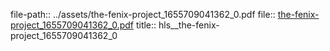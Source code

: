 file-path:: ../assets/the-fenix-project_1655709041362_0.pdf
file:: [the-fenix-project_1655709041362_0.pdf](../assets/the-fenix-project_1655709041362_0.pdf)
title:: hls__the-fenix-project_1655709041362_0
